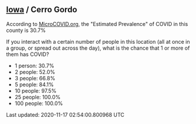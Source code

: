 
## [Iowa](/united-states/iowa) / Cerro Gordo

According to [MicroCOVID.org](http://microcovid.org),
the "Estimated Prevalence" of COVID in this county is 30.7%

If you interact with a certain number of people in this location
(all at once in a group, or spread out across the day), what is the chance that
1 or more of them has COVID?

- 1 person: 30.7%
- 2 people: 52.0%
- 3 people: 66.8%
- 5 people: 84.1%
- 10 people: 97.5%
- 25 people: 100.0%
- 100 people: 100.0%

Last updated: 2020-11-17 02:54:00.800968 UTC
